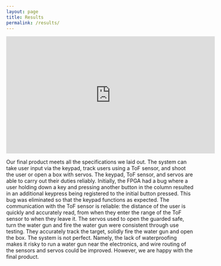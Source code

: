 ```yaml
---
layout: page
title: Results
permalink: /results/
---
```


<iframe width="560" height="315" src="https://youtube.com/shorts/y5Qfcjh6fBQ" title="YouTube video player" frameborder="0" allow="accelerometer; autoplay; clipboard-write; encrypted-media; gyroscope; picture-in-picture" allowfullscreen></iframe>


Our final product meets all the specifications we laid out. The system can take user input via the keypad, track users using a ToF sensor, and shoot the user or open a box with servos. The keypad, ToF sensor, and servos are able to carry out their duties reliably. Initially, the FPGA had a bug where a user holding down a key and pressing another button in the column resulted in an additional keypress being registered to the initial button pressed. This bug was eliminated so that the keypad functions as expected. The communication with the ToF sensor is reliable: the distance of the user is quickly and accurately read, from when they enter the range of the ToF sensor to when they leave it. The servos used to open the guarded safe, turn the water gun and fire the water gun were consistent through use testing. They accurately track the target, solidly fire the water gun and open the box. The system is not perfect. Namely, the lack of waterproofing makes it risky to run a water gun near the electronics, and wire routing of the sensors and servos could be improved. However, we are happy with the final product. 
